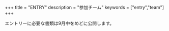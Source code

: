 +++
title = "ENTRY"
description = "参加チーム"
keywords = ["entry","team"]
+++

エントリーに必要な書類は9月中をめどに公開します。
<!-- ### エントリーチーム一覧 -->


<style type="text/css">
    table th, table td {
        padding : 20px 10px;
    }
    table th {
        border-width: 2px 0px;
        border-style: solid;
        border-color: pink;
    }
    table td {
        border-width: 1px 0px;
        border-style: solid;
        border-color: pink;
    }
</style>
